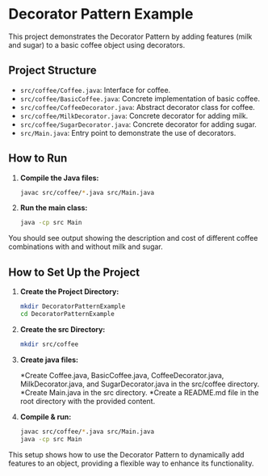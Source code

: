 # Decorator Pattern Example

This project demonstrates the Decorator Pattern by adding features (milk and sugar) to a basic coffee object using decorators.

## Project Structure

- `src/coffee/Coffee.java`: Interface for coffee.
- `src/coffee/BasicCoffee.java`: Concrete implementation of basic coffee.
- `src/coffee/CoffeeDecorator.java`: Abstract decorator class for coffee.
- `src/coffee/MilkDecorator.java`: Concrete decorator for adding milk.
- `src/coffee/SugarDecorator.java`: Concrete decorator for adding sugar.
- `src/Main.java`: Entry point to demonstrate the use of decorators.

## How to Run

1. **Compile the Java files:**

   ```bash
   javac src/coffee/*.java src/Main.java

   ```

2. **Run the main class:**
   ```bash
   java -cp src Main
   ```

You should see output showing the description and cost of different coffee combinations with and without milk and sugar.

## How to Set Up the Project

1. **Create the Project Directory:**

   ```bash
   mkdir DecoratorPatternExample
   cd DecoratorPatternExample

   ```

2. **Create the src Directory:**

   ```bash
   mkdir src/coffee

   ```

3. **Create java files:**

   *Create Coffee.java, BasicCoffee.java, CoffeeDecorator.java, MilkDecorator.java, and SugarDecorator.java in the src/coffee directory.
   *Create Main.java in the src directory.
   *Create a README.md file in the root directory with the provided content.

4. **Compile & run:**

   ```bash
   javac src/coffee/*.java src/Main.java
   java -cp src Main
   ```

This setup shows how to use the Decorator Pattern to dynamically add features to an object, providing a flexible way to enhance its functionality.
